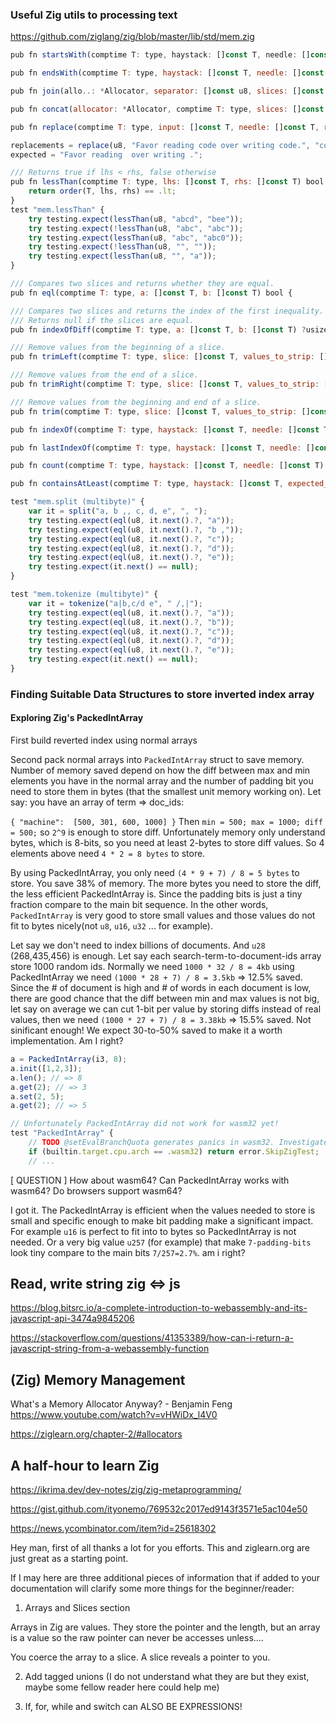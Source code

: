 ### Useful Zig utils to processing text

https://github.com/ziglang/zig/blob/master/lib/std/mem.zig

```js
pub fn startsWith(comptime T: type, haystack: []const T, needle: []const T) bool {

pub fn endsWith(comptime T: type, haystack: []const T, needle: []const T) bool {

pub fn join(allo..: *Allocator, separator: []const u8, slices: []const []const u8) ![]u8 {

pub fn concat(allocator: *Allocator, comptime T: type, slices: []const []const T) ![]T {

pub fn replace(comptime T: type, input: []const T, needle: []const T, replacement: []const T, output: []T) usize {

replacements = replace(u8, "Favor reading code over writing code.", "code", "", outp..);
expected = "Favor reading  over writing .";

/// Returns true if lhs < rhs, false otherwise
pub fn lessThan(comptime T: type, lhs: []const T, rhs: []const T) bool {
    return order(T, lhs, rhs) == .lt;
}
test "mem.lessThan" {
    try testing.expect(lessThan(u8, "abcd", "bee"));
    try testing.expect(!lessThan(u8, "abc", "abc"));
    try testing.expect(lessThan(u8, "abc", "abc0"));
    try testing.expect(!lessThan(u8, "", ""));
    try testing.expect(lessThan(u8, "", "a"));
}

/// Compares two slices and returns whether they are equal.
pub fn eql(comptime T: type, a: []const T, b: []const T) bool {

/// Compares two slices and returns the index of the first inequality.
/// Returns null if the slices are equal.
pub fn indexOfDiff(comptime T: type, a: []const T, b: []const T) ?usize {

/// Remove values from the beginning of a slice.
pub fn trimLeft(comptime T: type, slice: []const T, values_to_strip: []const T) []const T

/// Remove values from the end of a slice.
pub fn trimRight(comptime T: type, slice: []const T, values_to_strip: []const T) []const T

/// Remove values from the beginning and end of a slice.
pub fn trim(comptime T: type, slice: []const T, values_to_strip: []const T) []const T {

pub fn indexOf(comptime T: type, haystack: []const T, needle: []const T) ?usize {

pub fn lastIndexOf(comptime T: type, haystack: []const T, needle: []const T) ?usize {

pub fn count(comptime T: type, haystack: []const T, needle: []const T) usize {

pub fn containsAtLeast(comptime T: type, haystack: []const T, expected_count: usize, needle: []const T) bool {
```
```js
test "mem.split (multibyte)" {
    var it = split("a, b ,, c, d, e", ", ");
    try testing.expect(eql(u8, it.next().?, "a"));
    try testing.expect(eql(u8, it.next().?, "b ,"));
    try testing.expect(eql(u8, it.next().?, "c"));
    try testing.expect(eql(u8, it.next().?, "d"));
    try testing.expect(eql(u8, it.next().?, "e"));
    try testing.expect(it.next() == null);
}

test "mem.tokenize (multibyte)" {
    var it = tokenize("a|b,c/d e", " /,|");
    try testing.expect(eql(u8, it.next().?, "a"));
    try testing.expect(eql(u8, it.next().?, "b"));
    try testing.expect(eql(u8, it.next().?, "c"));
    try testing.expect(eql(u8, it.next().?, "d"));
    try testing.expect(eql(u8, it.next().?, "e"));
    try testing.expect(it.next() == null);
}
```

### Finding Suitable Data Structures to store inverted index array

#### Exploring Zig's PackedIntArray

First build reverted index using normal arrays

Second pack normal arrays into `PackedIntArray` struct to save memory. Number of memory saved depend on how the diff between max and min elements you have in the normal array and the number of padding bit you need to store them in bytes (that the smallest unit memory working on). Let say: you have an array of term => doc_ids: 

`{ "machine":  [500, 301, 600, 1000] }` Then `min = 500; max = 1000; diff = 500;` so `2^9` is enough to store diff. Unfortunately memory only understand bytes, which is 8-bits, so you need at least 2-bytes to store diff values. So 4 elements above need `4 * 2 = 8 bytes` to store.

By using PackedIntArray, you only need `(4 * 9 + 7) / 8 = 5 bytes` to store. You save 38% of memory. The more bytes you need to store the diff, the less efficient PackedIntArray is. Since the padding bits is just a tiny fraction compare to the main bit sequence. In the other words, `PackedIntArray` is very good to store small values and those values do not fit to bytes nicely(not `u8`, `u16`, `u32` ... for example).

Let say we don't need to index billions of documents. And `u28` (268,435,456) is enough.
Let say each search-term-to-document-ids array store 1000 random ids. Normally we need 
`1000 * 32 / 8 = 4kb` using PackedIntArray we need `(1000 * 28 + 7) / 8 = 3.5kb` => 12.5% saved. Since the # of document is high and # of words in each document is low, there are good chance that the diff between min and max values is not big, let say on average we can cut 1-bit per value by storing diffs instead of real values, then we need `(1000 * 27 + 7) / 8 = 3.38kb` => 15.5% saved. Not sinificant enough! We expect 30-to-50% saved to make it a worth implementation. Am I right?


```js Source: pack_int_array.zig
a = PackedIntArray(i3, 8);
a.init([1,2,3]);
a.len(); // => 8
a.get(2); // => 3
a.set(2, 5);
a.get(2); // => 5

// Unfortunately PackedIntArray did not work for wasm32 yet!
test "PackedIntArray" {
    // TODO @setEvalBranchQuota generates panics in wasm32. Investigate.
    if (builtin.target.cpu.arch == .wasm32) return error.SkipZigTest;
    // ...

```

[ QUESTION ] How about wasm64? Can PackedIntArray works with wasm64? Do browsers support wasm64?

I got it. The PackedIntArray is efficient when the values needed to store is small and specific enough to make bit padding make a significant impact. For example `u16` is perfect to fit into to bytes so PackedIntArray is not needed. Or a very big value `u257` (for example) that make `7-padding-bits` look tiny compare to the main bits `7/257=2.7%`. am i right?


## Read, write string zig <=> js

https://blog.bitsrc.io/a-complete-introduction-to-webassembly-and-its-javascript-api-3474a9845206

https://stackoverflow.com/questions/41353389/how-can-i-return-a-javascript-string-from-a-webassembly-function


## (Zig) Memory Management

What's a Memory Allocator Anyway? - Benjamin Feng
https://www.youtube.com/watch?v=vHWiDx_l4V0

https://ziglearn.org/chapter-2/#allocators


## A half-hour to learn Zig

https://ikrima.dev/dev-notes/zig/zig-metaprogramming/

https://gist.github.com/ityonemo/769532c2017ed9143f3571e5ac104e50

https://news.ycombinator.com/item?id=25618302

Hey man, first of all thanks a lot for you efforts. This and ziglearn.org are just great as a starting point.

If I may here are three additional pieces of information that if added to your documentation will clarify some more things for the beginner/reader:

1) Arrays and Slices section

Arrays in Zig are values. They store the pointer and the length, but an array is a value so the raw pointer can never be accesses unless....

You coerce the array to a slice. A slice reveals a pointer to you.

2) Add tagged unions (I do not understand what they are but they exist, maybe some fellow reader here could help me)

3) If, for, while and switch can ALSO BE EXPRESSIONS!
